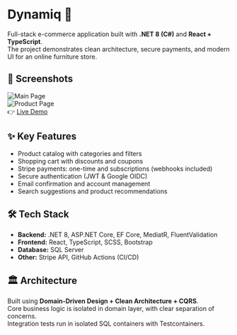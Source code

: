 # Dynamiq 🛒

Full-stack e-commerce application built with **.NET 8 (C#)** and **React + TypeScript**.  
The project demonstrates clean architecture, secure payments, and modern UI for an online furniture store.

## 📸 Screenshots

![Main Page](docs/screenshots/main.png)  
![Product Page](docs/screenshots/product.png)  
👉 [Live Demo](https://your-demo-link.com)

## ✨ Key Features

- Product catalog with categories and filters
- Shopping cart with discounts and coupons
- Stripe payments: one-time and subscriptions (webhooks included)
- Secure authentication (JWT & Google OIDC)
- Email confirmation and account management
- Search suggestions and product recommendations

## 🛠 Tech Stack

- **Backend:** .NET 8, ASP.NET Core, EF Core, MediatR, FluentValidation
- **Frontend:** React, TypeScript, SCSS, Bootstrap
- **Database:** SQL Server
- **Other:** Stripe API, GitHub Actions (CI/CD)

## 🏛 Architecture

Built using **Domain-Driven Design + Clean Architecture + CQRS**.  
Core business logic is isolated in domain layer, with clear separation of concerns.  
Integration tests run in isolated SQL containers with Testcontainers.
